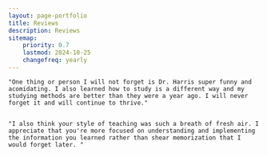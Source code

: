 ```yaml
---
layout: page-portfolio
title: Reviews
description: Reviews
sitemap:
    priority: 0.7
    lastmod: 2024-10-25
    changefreq: yearly
---
```


	"One thing or person I will not forget is Dr. Harris super funny and acomidating. I also learned how to study is a different way and my studying methods are better than they were a year ago. I will never forget it and will continue to thrive."


	"I also think your style of teaching was such a breath of fresh air. I appreciate that you're more focused on understanding and implementing the information you learned rather than shear memorization that I would forget later. "